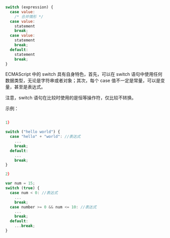 
```javascript

switch (expression) {
  case value: 
    /* 合并情形 */
  case value: 
    statement
    break;
  case value: 
    statement
    break;
  default: 
    statement
    break;    
}

```

ECMAScript 中的 switch 具有自身特色，首先，可以在 switch 语句中使用任何数据类型，无论是字符串或者对象；其次，每个 case 值不一定是常量，可以是变量，甚至是表达式。

注意，switch 语句在比较时使用的是恒等操作符，仅比较不转换。

示例：

```javascript

1）

switch ("hello world") {
  case "hello" + "world": //表达式
    ...
    break;
  default:
    ...
    break;
}

2）

var num = 15;
switch (true) {
  case num < 0: //表达式
    ...
    break;
  case number >= 0 && num <= 10: //表达式
    ...
    break;
  default:
    ...break;
}



```
